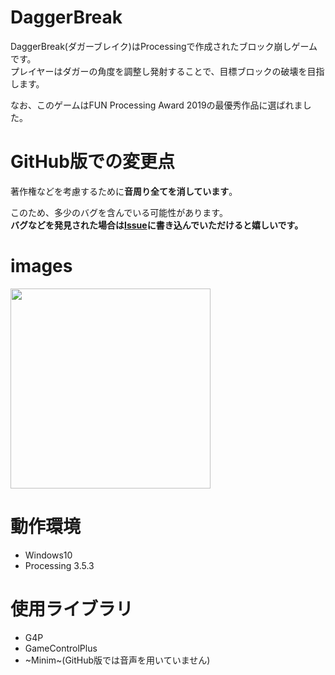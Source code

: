 # DaggerBreak
DaggerBreak(ダガーブレイク)はProcessingで作成されたブロック崩しゲームです。   
プレイヤーはダガーの角度を調整し発射することで、目標ブロックの破壊を目指します。
   
なお、このゲームはFUN Processing Award 2019の最優秀作品に選ばれました。

# GitHub版での変更点
著作権などを考慮するために**音周り全てを消しています**。
   
このため、多少のバグを含んでいる可能性があります。   
**バグなどを発見された場合は[Issue](https://github.com/Atria64/DaggerBreak/issues/new/choose)に書き込んでいただけると嬉しいです。**   



# images
<img src="https://user-images.githubusercontent.com/49768768/73201783-1eb33580-417d-11ea-8eae-8f4a759a30a7.JPG" width="320px">

# 動作環境
 - Windows10
 - Processing 3.5.3
 
# 使用ライブラリ
 - G4P
 - GameControlPlus
 - ~Minim~(GitHub版では音声を用いていません)
